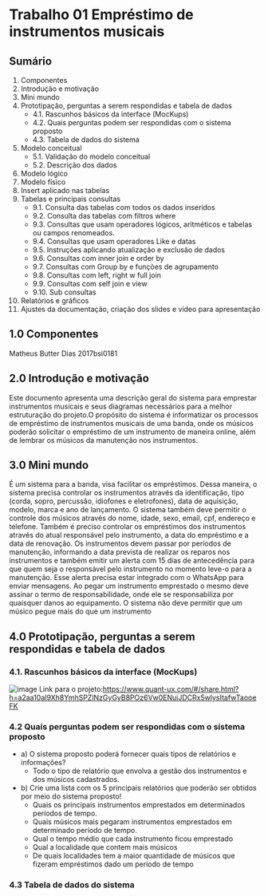 # Trabalho 01 Empréstimo de instrumentos musicais

## Sumário
1. Componentes
2. Introdução e motivação
3. Mini mundo
4. Prototipação, perguntas a serem respondidas e tabela de dados
	- 4.1. Rascunhos básicos da interface (MocKups)
	- 4.2. Quais perguntas podem ser respondidas com o sistema proposto
	- 4.3. Tabela de dados do sistema
5. Modelo conceitual
	- 5.1. Validação do modelo conceitual
	- 5.2. Descrição dos dados
6. Modelo lógico
7. Modelo físico
8. Insert aplicado nas tabelas
9. Tabelas e principais consultas
	- 9.1. Consulta das tabelas com todos os dados inseridos
	- 9.2. Consulta das tabelas com filtros where
	- 9.3. Consultas que usam operadores lógicos, aritméticos e tabelas ou campos renomeados.
	- 9.4. Consultas que usam operadores Like e datas
	- 9.5. Instruções aplicando atualização e exclusão de dados
	- 9.6. Consultas com inner join e order by
	- 9.7. Consultas com Group by e funções de agrupamento
	- 9.8. Consultas com left, right w full join 
	- 9.9. Consultas com self join e view
	- 9.10. Sub consultas
10. Relatórios e gráficos
11. Ajustes da documentação, criação dos slides e vídeo para apresentação 

## 1.0 Componentes
Matheus Butter Dias 2017bsi0181
## 2.0 Introdução e motivação
Este documento apresenta uma descrição geral do sistema para emprestar
instrumentos musicais e seus diagramas necessários para a melhor estruturação do
projeto.O propósito do sistema é informatizar os processos de empréstimo de
instrumentos musicais de uma banda, onde os músicos poderão solicitar o
empréstimo de um instrumento de maneira online, além de lembrar os músicos da
manutenção nos instrumentos.

## 3.0 Mini mundo

É um sistema para a banda, visa facilitar os empréstimos. Dessa maneira, o
sistema precisa controlar os instrumentos através da identificação, tipo (corda,
sopro, percussão, idiofones e eletrofones), data de aquisição, modelo, marca e ano
de lançamento. O sistema também deve permitir o controle dos músicos através do
nome, idade, sexo, email, cpf, endereço e telefone. Também é preciso controlar os
empréstimos dos instrumentos através do atual responsável pelo instrumento, a
data do empréstimo e a data de renovação. Os instrumentos devem passar por
períodos de manutenção, informando a data prevista de realizar os reparos nos
instrumentos e também emitir um alerta com 15 dias de antecedência para que
quem seja o responsável pelo instrumento no momento leve-o para a manutenção.
Esse alerta precisa estar integrado com o WhatsApp para enviar mensagens. Ao
pegar um instrumento emprestado o mesmo deve assinar o termo de
responsabilidade, onde ele se responsabiliza por quaisquer danos ao equipamento.
O sistema não deve permitir que um músico pegue mais do que um instrumento

## 4.0 Prototipação, perguntas a serem respondidas e tabela de dados
### 4.1. Rascunhos básicos da interface (MocKups)
![image](https://user-images.githubusercontent.com/106558466/198100622-44d39bbc-679e-4aaa-8f8c-cf2d8ca66d23.png)
Link para o projeto:https://www.quant-ux.com/#/share.html?h=a2aa10aI9Xh8YmhSPZlNzGyGyB8POz6Vw0ENuiJDCRx5wlysItafwTaooeFK

### 4.2 Quais perguntas podem ser respondidas com o sistema proposto
- a) O sistema proposto poderá fornecer quais tipos de relatórios e informações? 
   * Todo o tipo de relatório que envolva a gestão dos instrumentos e dos músicos cadastrados.
- b) Crie uma lista com os 5 principais relatórios que poderão ser obtidos por meio do sistema proposto!
   * Quais os principais instrumentos emprestados em determinados períodos de tempo.
   * Quais músicos mais pegaram instrumentos emprestados em determinado período de tempo.
   * Qual o tempo médio que cada instrumento ficou emprestado
   * Qual a localidade que contem mais músicos 
   * De quais localidades tem a maior quantidade de músicos que fizeram empréstimos dado um período de tempo
### 4.3 Tabela de dados do sistema


